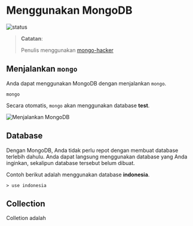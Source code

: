 # Menggunakan MongoDB

![status](https://dl.dropboxusercontent.com/u/83581209/mongodb-untuk-indonesia/button.status.dalam-pengembangan.png)

> **Catatan**:
>
> Penulis menggunakan [mongo-hacker](https://github.com/TylerBrock/mongo-hacker)

## Menjalankan `mongo`
Anda dapat menggunakan MongoDB dengan menjalankan `mongo`.

    mongo
    

Secara otomatis, `mongo` akan menggunakan database **test**.

![Menjalankan MongoDB](https://dl.dropboxusercontent.com/u/83581209/mongodb-untuk-indonesia/assets/menggunakan_mongodb.png)

## Database

Dengan MongoDB, Anda tidak perlu repot dengan membuat database terlebih dahulu. Anda dapat langsung menggunakan database yang Anda inginkan, sekalipun database tersebut belum dibuat.

Contoh berikut adalah menggunakan database **indonesia**.

    > use indonesia



## Collection

Colletion adalah 










